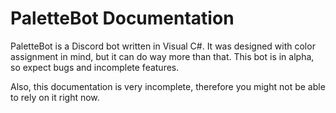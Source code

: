 # PaletteBot Documentation
PaletteBot is a Discord bot written in Visual C#. It was designed with color assignment in mind, but it can do way more than that.
This bot is in alpha, so expect bugs and incomplete features.

Also, this documentation is very incomplete, therefore you might not be able to rely on it right now.